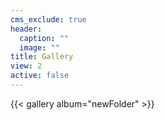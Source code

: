 ```yaml
---
cms_exclude: true
header:
  caption: ""
  image: ""
title: Gallery
view: 2
active: false
---
```


{{< gallery album="newFolder" >}}


